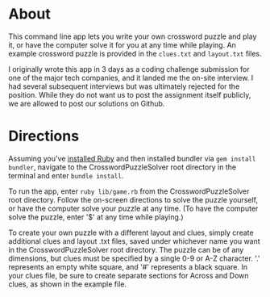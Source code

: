 # About

This command line app lets you write your own crossword puzzle and play it, or 
have the computer solve it for you at any time while playing. An example 
crossword puzzle is provided in the `clues.txt` and `layout.txt` files.

I originally wrote this app in 3 days as a coding challenge submission for one 
of the major tech companies, and it landed me the on-site interview. I had 
several subsequent interviews but was ultimately rejected for the position. 
While they do not want us to post the assignment itself publicly, we are allowed 
to post our solutions on Github.

# Directions

Assuming you've [installed Ruby](https://github.com/rbenv/rbenv) and then 
installed bundler via `gem install bundler`, navigate to the 
CrosswordPuzzleSolver root directory in the terminal and enter `bundle install`. 

To run the app, enter `ruby lib/game.rb` from the CrosswordPuzzleSolver root 
directory. Follow the on-screen directions to solve the puzzle yourself, or have 
the computer solve your puzzle at any time. (To have the computer solve the 
puzzle, enter '$' at any time while playing.)

To create your own puzzle with a different layout and clues, simply create 
additional clues and layout .txt files, saved under whichever name you want in 
the CrosswordPuzzleSolver root directory. The puzzle can be of any dimensions, 
but clues must be specified by a single 0-9 or A-Z character. '.' represents an 
empty white square, and '#' represents a black square. In your clues file, be 
sure to create separate sections for Across and Down clues, as shown in the 
example file.
